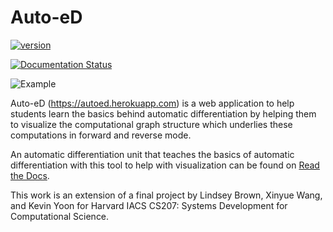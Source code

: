 # Auto-eD
[![version](https://img.shields.io/badge/version-1.0.0-yellow.svg)](https://semver.org)

[![Documentation Status](https://readthedocs.org/projects/auto-ed/badge/?version=latest)](https://auto-ed.readthedocs.io/en/latest/?badge=latest)

![Example](AutoEdCover.png)

Auto-eD (https://autoed.herokuapp.com) is a web application to help students learn the basics behind automatic differentiation by helping them to visualize the computational graph structure which underlies these computations in forward and reverse mode.

An automatic differentiation unit that teaches the basics of automatic differentiation with this tool to help with visualization can be found on [Read the Docs](https://auto-ed.readthedocs.io/en/latest/).

This work is an extension of a final project by Lindsey Brown, Xinyue Wang, and Kevin Yoon for Harvard IACS CS207: Systems Development for Computational Science. 
